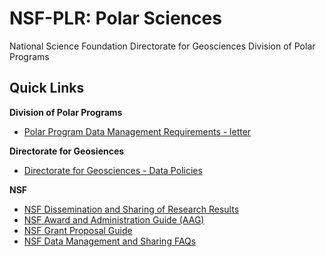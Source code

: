 # NSF-PLR: Polar Sciences

National Science Foundation
Directorate for Geosciences 
Division of Polar Programs

## Quick Links 

**Division of Polar Programs** 
+ [Polar Program Data Management Requirements - letter](https://www.nsf.gov/pubs/2016/nsf16055/nsf16055.jsp?WT.mc_id=USNSF_25&WT.mc_ev=click)

**Directorate for Geosiences**
+ [Directorate for Geosciences - Data Policies](http://www.nsf.gov/geo/geo-data-policies/index.jsp)

**NSF**
+ [NSF Dissemination and Sharing of Research Results](https://www.nsf.gov/bfa/dias/policy/dmp.jsp)
+ [NSF Award and Administration Guide (AAG)](http://www.nsf.gov/pubs/policydocs/pappguide/nsf15001/aag_6.jsp#VID4)
+ [NSF Grant Proposal Guide](https://www.nsf.gov/pubs/policydocs/pappguide/nsf11001/gpg_2.jsp#dmp)
+ [NSF Data Management and Sharing FAQs](https://www.nsf.gov/bfa/dias/policy/dmpfaqs.jsp)
